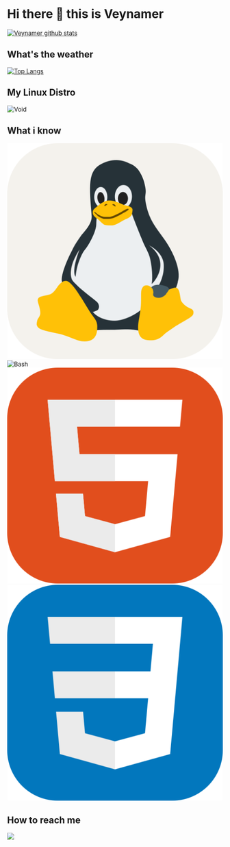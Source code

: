 # Hi there 👋 this is Veynamer
[![Veynamer github stats](https://github-readme-stats.vercel.app/api?username=Veynamer&show_icons=true&include_all_commits=true&theme=tokyonight)](https://github.com/veynamer)

## What's the weather
[![Top Langs](https://github-readme-stats.vercel.app/api/top-langs/?username=Veynamer&layout=compact&langs_count=10&theme=tokyonight)](https://github.com/veynamer)

## My Linux Distro
![Void](https://github.com/gilbarbara/logos/blob/main/logos/void.svg)

## What i know
![Linux](https://github.com/tandpfun/skill-icons/blob/main/icons/Linux-Light.svg)
![Bash](https://www.vectorlogo.zone/logos/gnu_bash/gnu_bash-icon.svg)
![Html](https://github.com/tandpfun/skill-icons/blob/main/icons/HTML.svg)
![Css](https://github.com/tandpfun/skill-icons/blob/main/icons/CSS.svg)

## How to reach me
[<img src="https://www.vectorlogo.zone/logos/telegram/telegram-tile.svg" width="32">](http://t.me/veynamer)
